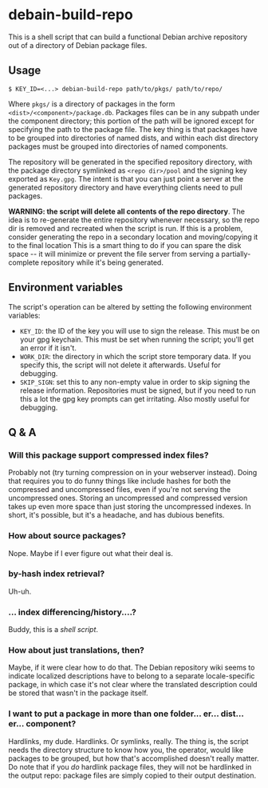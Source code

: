 # debain-build-repo                                                                                                                                                                                                                         

This is a shell script that can build a functional Debian archive
repository out of a directory of Debian package files.

## Usage

```
$ KEY_ID=<...> debian-build-repo path/to/pkgs/ path/to/repo/
```

Where `pkgs/` is a directory of packages in the form
`<dist>/<component>/package.db`. Packages files can be in any subpath
under the component directory; this portion of the path will be
ignored except for specifying the path to the package file. The key
thing is that packages have to be grouped into directories of named
dists, and within each dist directory packages must be grouped into
directories of named components.

The repository will be generated in the specified repository
directory, with the package directory symlinked as `<repo dir>/pool`
and the signing key exported as `Key.gpg`. The intent is that you can
just point a server at the generated repository directory and have
everything clients need to pull packages.

**WARNING: the script will delete all contents of the repo
directory**. The idea is to re-generate the entire repository whenever
necessary, so the repo dir is removed and recreated when the script is
run. If this is a problem, consider generating the repo in a secondary
location and moving/copying it to the final location This is a smart
thing to do if you can spare the disk space -- it will minimize or
prevent the file server from serving a partially-complete repository
while it's being generated.

## Environment variables

The script's operation can be altered by setting the following
environment variables:

- `KEY_ID`: the ID of the key you will use to sign the release. This
  must be on your gpg keychain. This must be set when running the
  script; you'll get an error if it isn't.
- `WORK_DIR`: the directory in which the script store temporary
  data. If you specify this, the script will not delete it
  afterwards. Useful for debugging.
- `SKIP_SIGN`: set this to any non-empty value in order to skip
  signing the release information. Repositories must be signed, but if
  you need to run this a lot the gpg key prompts can get
  irritating. Also mostly useful for debugging.

## Q & A

### Will this package support compressed index files?

Probably not (try turning compression on in your webserver
instead). Doing that requires you to do funny things like include
hashes for both the compressed and uncompressed files, even if you're
not serving the uncompressed ones. Storing an uncompressed and
compressed version takes up even more space than just storing the
uncompressed indexes. In short, it's possible, but it's a headache,
and has dubious benefits.

### How about source packages?

Nope. Maybe if I ever figure out what their deal is.

### by-hash index retrieval?

Uh-uh.

### ... index differencing/history....?

Buddy, this is a _shell script_.

### How about just translations, then?

Maybe, if it were clear how to do that. The Debian repository wiki
seems to indicate localized descriptions have to belong to a separate
locale-specific package, in which case it's not clear where the
translated description could be stored that wasn't in the package
itself.

### I want to put a package in more than one folder... er... dist... er... component?

Hardlinks, my dude. Hardlinks. Or symlinks, really. The thing is, the
script needs the directory structure to know how you, the operator,
would like packages to be grouped, but how that's accomplished doesn't
really matter. Do note that if you _do_ hardlink package files, they
will not be hardlinked in the output repo: package files are simply
copied to their output destination.
